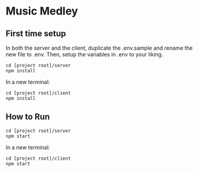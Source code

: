 # Music Medley

## First time setup

In both the server and the client, duplicate the .env.sample and rename the new file to .env.
Then, setup the variables in .env to your liking.

```shell
cd [project root]/server
npm install
```

In a new terminal:

```shell
cd [project root]/client
npm install
```

## How to Run

```shell
cd [project root]/server
npm start
```

In a new terminal:

```shell
cd [project root]/client
npm start
```
